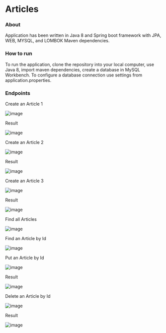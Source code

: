 # Articles

### About
Application has been written in Java 8 and Spring boot framework with JPA, WEB, MYSQL, and LOMBOK Maven dependencies.
 
### How to run 
To run the application, clone the repository into your local computer, use Java 8, import maven dependencies, create a database in MySQL Workbench. To configure a database connection use settings from application.properties.

 
### Endpoints
 
Create an Article 1

![image](https://user-images.githubusercontent.com/80157748/189674069-2f0c8e6f-5639-4b1c-8fa4-c20646818394.png)

Result

![image](https://user-images.githubusercontent.com/80157748/189674313-218ffac5-4ca9-4977-b9b3-dd418268a3f6.png)

Create an Article 2

![image](https://user-images.githubusercontent.com/80157748/189674563-064094c9-b7a0-4dbb-a701-693e815012de.png)

Result

![image](https://user-images.githubusercontent.com/80157748/189674747-abaf94ab-b6c1-4d6e-a972-c253a23e6321.png)

Create an Article 3

![image](https://user-images.githubusercontent.com/80157748/189675038-721f5019-963c-4dfa-bdfe-72ddac30f90a.png)

Result

![image](https://user-images.githubusercontent.com/80157748/189675100-5f40f47a-5647-4922-83fe-2141a20acd77.png)

Find all Articles

![image](https://user-images.githubusercontent.com/80157748/189675498-df9ac1f5-80ec-44a4-84e3-3d840bd69214.png)

Find an Article by Id

![image](https://user-images.githubusercontent.com/80157748/189675723-d925d4b4-4fa9-4d5a-98b0-123772f38abe.png)

Put an Article by Id

![image](https://user-images.githubusercontent.com/80157748/189676014-ee4aa59e-2ae5-45f0-a974-7f5afe2bcda3.png)

Result

![image](https://user-images.githubusercontent.com/80157748/189676097-5bb62388-3ed7-4d05-80b0-0b7f2c52c6ee.png)

Delete an Article by Id

![image](https://user-images.githubusercontent.com/80157748/189676224-2cda819c-f3ab-48bd-be5b-e8a23c03f301.png)

Result

![image](https://user-images.githubusercontent.com/80157748/189676286-98364c34-3c42-451a-ac6c-705d7a9bac0e.png)


